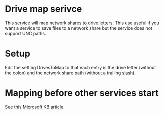 # Drive map serivce

This service will map network shares to drive letters.  This use useful
if you want a service to save files to a network share but the service
does not support UNC paths.

# Setup

Edit the setting DrivesToMap to that each entry is the drive letter
(without the colon) and the network share path (without a trailing slash).

# Mapping before other services start

See [this Microsoft KB article](http://support.microsoft.com/kb/193888).